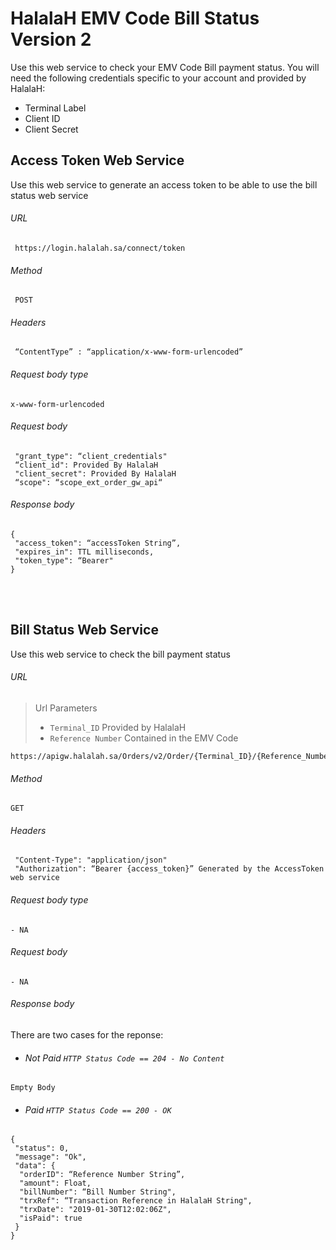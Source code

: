 #  HalalaH EMV Code Bill Status Version 2

Use this web service to check your EMV Code Bill payment status. You will need the following credentials specific to your account and provided by HalalaH: 
 - Terminal Label
 - Client ID
 - Client Secret


## Access Token Web Service
Use this web service to generate an access token to be able to use the bill status web service

###### URL
```
 https://login.halalah.sa/connect/token
```
###### Method
```
 POST
```
###### Headers
```
 “ContentType” : “application/x-www-form-urlencoded”
```
###### Request body type
```
x-www-form-urlencoded
```
###### Request body
```
 "grant_type": “client_credentials"
 “client_id": Provided By HalalaH
 "client_secret": Provided By HalalaH
 “scope": “scope_ext_order_gw_api“
```
###### Response body
```
{
 "access_token": “accessToken String”,
 "expires_in": TTL milliseconds,
 "token_type": “Bearer"
}
```

<br />
<br />

## Bill Status Web Service
Use this web service to check the bill payment status

###### URL
> Url Parameters 
> - `Terminal_ID` Provided by HalalaH 
> - `Reference Number` Contained in the EMV Code 
```
https://apigw.halalah.sa/Orders/v2/Order/{Terminal_ID}/{Reference_Number}
```
###### Method
```
GET
```
###### Headers
```
 "Content-Type": "application/json" 
 "Authorization": “Bearer {access_token}” Generated by the AccessToken web service
```
###### Request body type
```
- NA
```
###### Request body
```
- NA
```
###### Response body
There are two cases for the reponse:  
- ###### Not Paid `HTTP Status Code == 204 - No Content`
```
Empty Body
```
- ###### Paid `HTTP Status Code == 200 - OK`
```
{
 "status": 0,
 "message": "Ok", 
 "data": {
  "orderID": “Reference Number String”,
  "amount": Float,
  "billNumber": “Bill Number String",
  "trxRef": “Transaction Reference in HalalaH String",
  "trxDate": "2019-01-30T12:02:06Z",
  "isPaid": true 
 }
}
```
